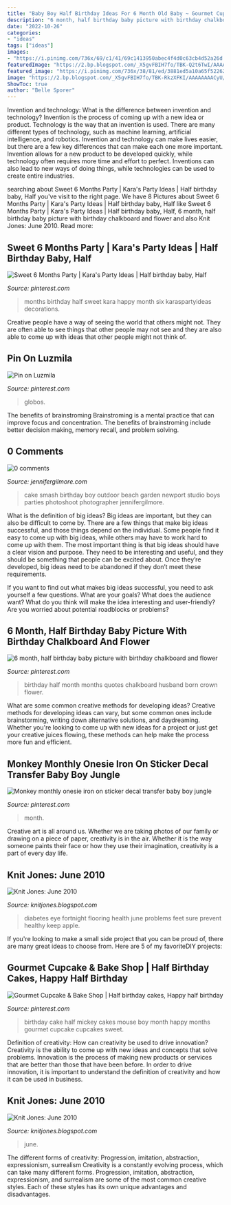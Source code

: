 ```yaml
---
title: "Baby Boy Half Birthday Ideas For 6 Month Old Baby ~ Gourmet Cupcake &amp; Bake Shop"
description: "6 month, half birthday baby picture with birthday chalkboard and flower"
date: "2022-10-26"
categories:
- "ideas"
tags: ["ideas"]
images:
- "https://i.pinimg.com/736x/69/c1/41/69c1413950abec4f4d0c63cb4d52a26d.jpg"
featuredImage: "https://2.bp.blogspot.com/_X5gvFBIH7fo/TBK-Q2t6TwI/AAAAAAAACyM/w8MvkSQaQ7M/s1600/IMG_2653.JPG"
featured_image: "https://i.pinimg.com/736x/38/81/ed/3881ed5a10a65f52262ab856a29c1fbe--baby-half-birthday-ideas-half-birthday-pictures.jpg?b=t"
image: "https://2.bp.blogspot.com/_X5gvFBIH7fo/TBK-RkzXFKI/AAAAAAAACyU/C219PgxVZUk/s1600/IMG_2654.JPG"
ShowToc: true
author: "Belle Sporer"
---
```



Invention and technology: What is the difference between invention and technology?
Invention is the process of coming up with a new idea or product. Technology is the way that an invention is used. There are many different types of technology, such as machine learning, artificial intelligence, and robotics. Invention and technology can make lives easier, but there are a few key differences that can make each one more important. 
Invention allows for a new product to be developed quickly, while technology often requires more time and effort to perfect. Inventions can also lead to new ways of doing things, while technologies can be used to create entire industries.

	

		
searching about Sweet 6 Months Party | Kara&#039;s Party Ideas | Half birthday baby, Half you've visit to the right page. We have 8 Pictures about Sweet 6 Months Party | Kara&#039;s Party Ideas | Half birthday baby, Half like Sweet 6 Months Party | Kara&#039;s Party Ideas | Half birthday baby, Half, 6 month, half birthday baby picture with birthday chalkboard and flower and also Knit Jones: June 2010. Read more:
		
    
## Sweet 6 Months Party | Kara&#039;s Party Ideas | Half Birthday Baby, Half

<img loading=lazy src="https://i.pinimg.com/736x/69/c1/41/69c1413950abec4f4d0c63cb4d52a26d.jpg" onerror="this.onerror=null;this.src='https://tse2.mm.bing.net/th?id=OIP.LyUyI9RbERwiRgps2As9MwHaLP&amp;pid=15.1';" alt="Sweet 6 Months Party | Kara&#039;s Party Ideas | Half birthday baby, Half">

_Source: pinterest.com_

>months birthday half sweet kara happy month six karaspartyideas decorations. 

	

Creative people have a way of seeing the world that others might not. They are often able to see things that other people may not see and they are also able to come up with ideas that other people might not think of.

    
## Pin On Luzmila

<img loading=lazy src="https://i.pinimg.com/736x/e3/6d/4e/e36d4e424ace5081c569e1935171c150.jpg" onerror="this.onerror=null;this.src='https://tse4.mm.bing.net/th?id=OIP.uXVjPtf3g6eCULhqUfEmQwHaKt&amp;pid=15.1';" alt="Pin on Luzmila">

_Source: pinterest.com_

>globos. 

	

The benefits of brainstroming
Brainstroming is a mental practice that can improve focus and concentration. The benefits of brainstroming include better decision making, memory recall, and problem solving.

    
## 0 Comments

<img loading=lazy src="https://jennifergilmore.com/blog/wp-content/uploads/2014/05/blog_gilmore_studios_photo_orange_county_newport_beach_family_portrait_cake_smash_outdoor_one_yr_old_boy_cowboy_boots_spencer_3.jpg" onerror="this.onerror=null;this.src='https://tse4.mm.bing.net/th?id=OIP.eNTemHv8N5j3nnTWCMJUDAHaFS&amp;pid=15.1';" alt="0 comments">

_Source: jennifergilmore.com_

>cake smash birthday boy outdoor beach garden newport studio boys parties photoshoot photographer jennifergilmore. 

	

What is the definition of big ideas?
Big ideas are important, but they can also be difficult to come by. There are a few things that make big ideas successful, and those things depend on the individual. Some people find it easy to come up with big ideas, while others may have to work hard to come up with them.
The most important thing is that big ideas should have a clear vision and purpose. They need to be interesting and useful, and they should be something that people can be excited about. Once they’re developed, big ideas need to be abandoned if they don’t meet these requirements.

If you want to find out what makes big ideas successful, you need to ask yourself a few questions. What are your goals? What does the audience want? What do you think will make the idea interesting and user-friendly? Are you worried about potential roadblocks or problems?

    
## 6 Month, Half Birthday Baby Picture With Birthday Chalkboard And Flower

<img loading=lazy src="https://i.pinimg.com/736x/38/81/ed/3881ed5a10a65f52262ab856a29c1fbe--baby-half-birthday-ideas-half-birthday-pictures.jpg?b=t" onerror="this.onerror=null;this.src='https://tse4.mm.bing.net/th?id=OIP.xsSyr9i2tmnnZAVFEM7x_AHaGD&amp;pid=15.1';" alt="6 month, half birthday baby picture with birthday chalkboard and flower">

_Source: pinterest.com_

>birthday half month months quotes chalkboard husband born crown flower. 

	

What are some common creative methods for developing ideas?
Creative methods for developing ideas can vary, but some common ones include brainstorming, writing down alternative solutions, and daydreaming. Whether you're looking to come up with new ideas for a project or just get your creative juices flowing, these methods can help make the process more fun and efficient.

    
## Monkey Monthly Onesie Iron On Sticker Decal Transfer Baby Boy Jungle

<img loading=lazy src="https://i.pinimg.com/originals/45/f3/32/45f332bf3f1774b6dc2ac4bba3463678.jpg" onerror="this.onerror=null;this.src='https://tse4.mm.bing.net/th?id=OIP.PP39Tep89hbq2JYlrqb2wAHaHa&amp;pid=15.1';" alt="Monkey monthly onesie iron on sticker decal transfer baby boy jungle">

_Source: pinterest.com_

>month. 

	

Creative art is all around us. Whether we are taking photos of our family or drawing on a piece of paper, creativity is in the air. Whether it is the way someone paints their face or how they use their imagination, creativity is a part of every day life.

    
## Knit Jones: June 2010

<img loading=lazy src="https://2.bp.blogspot.com/_X5gvFBIH7fo/TBK-Q2t6TwI/AAAAAAAACyM/w8MvkSQaQ7M/s1600/IMG_2653.JPG" onerror="this.onerror=null;this.src='https://tse3.mm.bing.net/th?id=OIP.wg3bmW9HV5puIwvGgD58IQHaLG&amp;pid=15.1';" alt="Knit Jones: June 2010">

_Source: knitjones.blogspot.com_

>diabetes eye fortnight flooring health june problems feet sure prevent healthy keep apple. 

	

If you're looking to make a small side project that you can be proud of, there are many great ideas to choose from. Here are 5 of my favoriteDIY projects: 

    
## Gourmet Cupcake &amp; Bake Shop | Half Birthday Cakes, Happy Half Birthday

<img loading=lazy src="https://i.pinimg.com/originals/0a/55/01/0a550101003c034dbd0e9e70fa8a610e.jpg" onerror="this.onerror=null;this.src='https://tse1.mm.bing.net/th?id=OIP.YO8wQDeQ2L_43-qHf5L1sAHaJ4&amp;pid=15.1';" alt="Gourmet Cupcake &amp; Bake Shop | Half birthday cakes, Happy half birthday">

_Source: pinterest.com_

>birthday cake half mickey cakes mouse boy month happy months gourmet cupcake cupcakes sweet. 

	

Definition of creativity: How can creativity be used to drive innovation?
Creativity is the ability to come up with new ideas and concepts that solve problems. Innovation is the process of making new products or services that are better than those that have been before. In order to drive innovation, it is important to understand the definition of creativity and how it can be used in business.

    
## Knit Jones: June 2010

<img loading=lazy src="https://2.bp.blogspot.com/_X5gvFBIH7fo/TBK-RkzXFKI/AAAAAAAACyU/C219PgxVZUk/s1600/IMG_2654.JPG" onerror="this.onerror=null;this.src='https://tse4.mm.bing.net/th?id=OIP.uqdqyhCSbdoyIZGeUK8ntgHaE8&amp;pid=15.1';" alt="Knit Jones: June 2010">

_Source: knitjones.blogspot.com_

>june. 

	

The different forms of creativity: Progression, imitation, abstraction, expressionism, surrealism
Creativity is a constantly evolving process, which can take many different forms. Progression, imitation, abstraction, expressionism, and surrealism are some of the most common creative styles. Each of these styles has its own unique advantages and disadvantages.

